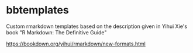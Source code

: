 # bbtemplates

Custom rmarkdown templates based on the description given in Yihui Xie's book "R Markdown: The Definitive Guide"

https://bookdown.org/yihui/rmarkdown/new-formats.html
